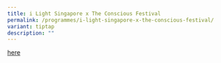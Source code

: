 ```yaml
---
title: i Light Singapore x The Conscious Festival
permalink: /programmes/i-light-singapore-x-the-conscious-festival/
variant: tiptap
description: ""
---
```

<p><a href="https://www.theconsciousfestival.com/" rel="noopener noreferrer nofollow" target="_blank">here</a>
</p>